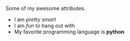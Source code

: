Some of my awesome attributes. 
* I am *pretty smart*
* I  am _fun_ to hang out with
* My favorite programming language is __python__
